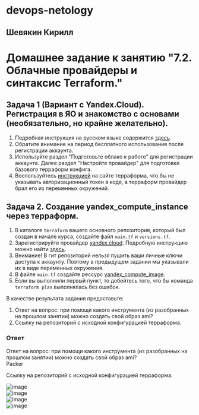 # devops-netology  
## Шевякин Кирилл  

# Домашнее задание к занятию "7.2. Облачные провайдеры и синтаксис Terraform."

## Задача 1 (Вариант с Yandex.Cloud). Регистрация в ЯО и знакомство с основами (необязательно, но крайне желательно).

1. Подробная инструкция на русском языке содержится [здесь](https://cloud.yandex.ru/docs/solutions/infrastructure-management/terraform-quickstart).
2. Обратите внимание на период бесплатного использования после регистрации аккаунта. 
3. Используйте раздел "Подготовьте облако к работе" для регистрации аккаунта. Далее раздел "Настройте провайдер" для подготовки
базового терраформ конфига.
4. Воспользуйтесь [инструкцией](https://registry.terraform.io/providers/yandex-cloud/yandex/latest/docs) на сайте терраформа, что бы 
не указывать авторизационный токен в коде, а терраформ провайдер брал его из переменных окружений.

## Задача 2. Создание yandex_compute_instance через терраформ. 

1. В каталоге `terraform` вашего основного репозитория, который был создан в начале курса, создайте файл `main.tf` и `versions.tf`.
2. Зарегистрируйте провайдер 
   [yandex.cloud](https://registry.terraform.io/providers/yandex-cloud/yandex/latest/docs). Подробную инструкцию можно найти 
   [здесь](https://cloud.yandex.ru/docs/solutions/infrastructure-management/terraform-quickstart).
3. Внимание! В гит репозиторий нельзя пушить ваши личные ключи доступа к аккаунту. Поэтому в предыдущем задании мы указывали
их в виде переменных окружения.   
4. В файле `main.tf` создайте рессурс 
   [yandex_compute_image](https://registry.terraform.io/providers/yandex-cloud/yandex/latest/docs/resources/compute_image).
5. Если вы выполнили первый пункт, то добейтесь того, что бы команда `terraform plan` выполнялась без ошибок. 


В качестве результата задания предоставьте:
1. Ответ на вопрос: при помощи какого инструмента (из разобранных на прошлом занятии) можно создать свой образ ami?
1. Ссылку на репозиторий с исходной конфигурацией терраформа.  
 
### Ответ  

Ответ на вопрос: при помощи какого инструмента (из разобранных на прошлом занятии) можно создать свой образ ami?  
Packer  

Ссылку на репозиторий с исходной конфигурацией терраформа.  


![image](https://user-images.githubusercontent.com/93198418/176438053-5519b0d5-ad19-432d-b9e6-c57461cb8b23.png)  
![image](https://user-images.githubusercontent.com/93198418/176438269-5abef94a-7155-4962-9e25-7777b2b4d8be.png)  
![image](https://user-images.githubusercontent.com/93198418/176438379-67cc344f-fbd1-46e5-9916-85e74447968f.png)  
![image](https://user-images.githubusercontent.com/93198418/176438519-5892c206-f8dc-4925-aac1-bd0e057e0ea0.png)  



